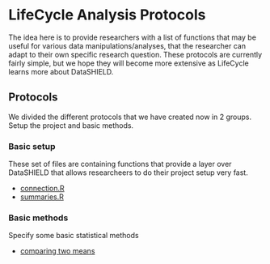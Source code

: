 # LifeCycle Analysis Protocols
The idea here is to provide researchers with a list of functions that may be useful for various data manipulations/analyses, that the researcher can adapt to their own specific research question. These protocols are currently fairly simple, but we hope they will become more extensive as LifeCycle learns more about DataSHIELD. 

## Protocols
We divided the different protocols that we have created now in 2 groups. Setup the project and basic methods.

### Basic setup
These set of files are containing functions that provide a layer over DataSHIELD that allows researcheers to do their project setup very fast.

- [connection.R](R/connection.R)
- [summaries.R](R/summaries.R)

### Basic methods
Specify some basic statistical methods

- [comparing two means](R/comparing_two_means.R)